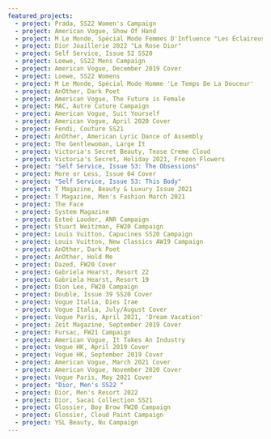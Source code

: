 ```yaml
---
featured_projects:
  - project: Prada, SS22 Women's Campaign
  - project: American Vogue, Show Of Hand
  - project: M Le Monde, Spécial Mode Femmes D'Influence "Les Éclaireuses"
  - project: Dior Joaillerie 2022 "La Rose Dior"
  - project: Self Service, Issue 52 SS20
  - project: Loewe, SS22 Mens Campaign
  - project: American Vogue, December 2019 Cover
  - project: Loewe, SS22 Womens
  - project: M Le Monde, Spécial Mode Homme 'Le Temps De La Douceur'
  - project: AnOther, Dark Poet
  - project: American Vogue, The Future is Female
  - project: MAC, Autre Cuture Campaign
  - project: American Vogue, Suit Yourself
  - project: American Vogue, April 2020 Cover
  - project: Fendi, Couture SS21
  - project: AnOther, American Lyric Dance of Assembly
  - project: The Gentlewoman, Large It
  - project: Victoria's Secret Beauty, Tease Creme Cloud
  - project: Victoria's Secret, Holiday 2021, Frozen Flowers
  - project: "Self Service, Issue 53: The Obsessions"
  - project: More or Less, Issue 04 Cover
  - project: "Self Service, Issue 53: This Body"
  - project: T Magazine, Beauty & Luxury Issue 2021
  - project: T Magazine, Men's Fashion March 2021
  - project: The Face
  - project: System Magazine
  - project: Esteé Lauder, ANR Campaign
  - project: Stuart Weitzman, FW20 Campaign
  - project: Louis Vuitton, Capucines SS20 Campaign
  - project: Louis Vuitton, New Classics AW19 Campaign
  - project: AnOther, Dark Poet
  - project: AnOther, Hold Me
  - project: Dazed, FW20 Cover
  - project: Gabriela Hearst, Resort 22
  - project: Gabriela Hearst, Resort 19
  - project: Dion Lee, FW20 Campaign
  - project: Double, Issue 39 SS20 Cover
  - project: Vogue Italia, Dies Irae
  - project: Vogue Italia, July/August Cover
  - project: Vogue Paris, April 2021, 'Dream Vacation'
  - project: Zeit Magazine, September 2019 Cover
  - project: Fursac, FW21 Campaign
  - project: American Vogue, It Takes An Industry
  - project: Vogue HK, April 2019 Cover
  - project: Vogue HK, September 2019 Cover
  - project: American Vogue, March 2021 Cover
  - project: American Vogue, November 2020 Cover
  - project: Vogue Paris, May 2021 Cover
  - project: "Dior, Men's SS22 "
  - project: Dior, Men's Resort 2022
  - project: Dior, Sacai Collection SS21
  - project: Glossier, Boy Brow FW20 Campaign
  - project: Glossier, Cloud Paint Campaign
  - project: YSL Beauty, Nu Campaign
---
```

